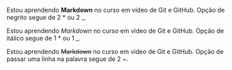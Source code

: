 Estou aprendendo **Markdown** no curso em vídeo de Git e GitHub.
Opção de negrito segue de 2 * ou 2 _.

Estou aprendendo *Markdown* no curso em vídeo de Git e GitHub.
Opção de itálico segue de 1 * ou 1 _.

Estou aprendendo ~~Markdown~~ no curso em vídeo de Git e GitHub.
Opção de passar uma linha na palavra segue de 2 ~.